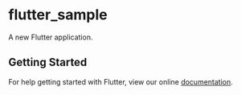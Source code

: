 # flutter_sample

A new Flutter application.

## Getting Started

For help getting started with Flutter, view our online
[documentation](https://flutter.io/).



